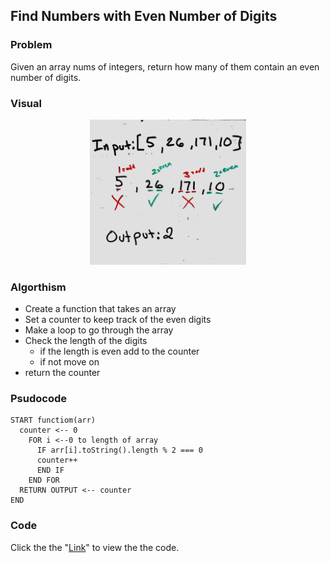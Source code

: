##  Find Numbers with Even Number of Digits

### Problem
Given an array nums of integers, return how many of them contain an even number of digits.

### Visual
<p align="center">
<img src="FindTheEvenNum.jpg"  width="250" >
</p>

### Algorthism

* Create a function that takes an array
* Set a counter to keep track of the even digits
* Make a loop to go through the array
* Check the length of the digits
  * if the length is even add to the counter
  * if not move on
* return the counter

### Psudocode
````
START functiom(arr)
  counter <-- 0
    FOR i <--0 to length of array
      IF arr[i].toString().length % 2 === 0
      counter++
      END IF
    END FOR
  RETURN OUTPUT <-- counter
END
````

### Code
 Click the the "[Link](findNumber.js)" to view the the code. 